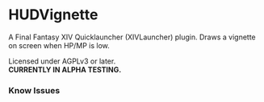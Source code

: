 ﻿# HUDVignette

A Final Fantasy XIV Quicklauncher (XIVLauncher) plugin.
Draws a vignette on screen when HP/MP is low.

Licensed under AGPLv3 or later.  
**CURRENTLY IN ALPHA TESTING.**


### Know Issues

